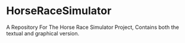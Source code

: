 # HorseRaceSimulator
A Repository For The Horse Race Simulator Project, Contains both the textual and graphical version.
